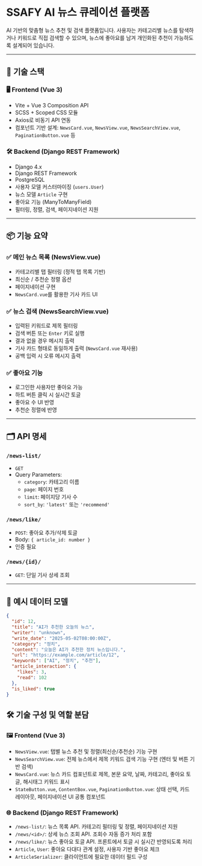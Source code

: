 # SSAFY AI 뉴스 큐레이션 플랫폼

AI 기반의 맞춤형 뉴스 추천 및 검색 플랫폼입니다. 사용자는 카테고리별 뉴스를 탐색하거나 키워드로 직접 검색할 수 있으며, 뉴스에 좋아요를 남겨 개인화된 추천이 가능하도록 설계되어 있습니다.

---

## 🔧 기술 스택

### 🖥️ Frontend (Vue 3)
- Vite + Vue 3 Composition API
- SCSS + Scoped CSS 모듈
- Axios로 비동기 API 연동
- 컴포넌트 기반 설계: `NewsCard.vue`, `NewsView.vue`, `NewsSearchView.vue`, `PaginationButton.vue` 등

### 🛠️ Backend (Django REST Framework)
- Django 4.x
- Django REST Framework
- PostgreSQL
- 사용자 모델 커스터마이징 (`users.User`)
- 뉴스 모델 `Article` 구현
- 좋아요 기능 (ManyToManyField)
- 필터링, 정렬, 검색, 페이지네이션 지원

---

## 📦 기능 요약

### ✅ 메인 뉴스 목록 (NewsView.vue)
- 카테고리별 탭 필터링 (정적 탭 목록 기반)
- 최신순 / 추천순 정렬 옵션
- 페이지네이션 구현
- `NewsCard.vue`를 활용한 기사 카드 UI

### ✅ 뉴스 검색 (NewsSearchView.vue)
- 입력된 키워드로 제목 필터링
- 검색 버튼 또는 `Enter` 키로 실행
- 결과 없을 경우 메시지 출력
- 기사 카드 형태로 동일하게 출력 (`NewsCard.vue` 재사용)
- 공백 입력 시 오류 메시지 출력

### ✅ 좋아요 기능
- 로그인한 사용자만 좋아요 가능
- 하트 버튼 클릭 시 실시간 토글
- 좋아요 수 UI 반영
- 추천순 정렬에 반영

---

## 🗂️ API 명세

### `/news-list/`
- `GET`
- Query Parameters:
  - `category`: 카테고리 이름
  - `page`: 페이지 번호
  - `limit`: 페이지당 기사 수
  - `sort_by`: `'latest'` 또는 `'recommend'`

### `/news/like/`
- `POST`: 좋아요 추가/삭제 토글
- Body: `{ article_id: number }`
- 인증 필요

### `/news/{id}/`
- `GET`: 단일 기사 상세 조회

---

## 🧪 예시 데이터 모델

```json
{
  "id": 12,
  "title": "AI가 추천한 오늘의 뉴스",
  "writer": "unknown",
  "write_date": "2025-05-02T08:00:00Z",
  "category": "정치",
  "content": "오늘은 AI가 추천한 정치 뉴스입니다.",
  "url": "https://example.com/article/12",
  "keywords": ["AI", "정치", "추천"],
  "article_interaction": {
    "likes": 3,
    "read": 102
  },
  "is_liked": true
}
```

## 🛠️ 기술 구성 및 역할 분담

### 🖼 Frontend (Vue 3)
- `NewsView.vue`: 탭별 뉴스 추천 및 정렬(최신순/추천순) 기능 구현
- `NewsSearchView.vue`: 전체 뉴스에서 제목 키워드 검색 기능 구현 (엔터 및 버튼 기반 검색)
- `NewsCard.vue`: 뉴스 카드 컴포넌트로 제목, 본문 요약, 날짜, 카테고리, 좋아요 토글, 해시태그 키워드 표시
- `StateButton.vue`, `ContentBox.vue`, `PaginationButton.vue`: 상태 선택, 카드 레이아웃, 페이지네이션 UI 공통 컴포넌트

### 🌐 Backend (Django REST Framework)
- `/news-list/`: 뉴스 목록 API. 카테고리 필터링 및 정렬, 페이지네이션 지원
- `/news/<id>/`: 상세 뉴스 조회 API. 조회수 자동 증가 처리 포함
- `/news/like/`: 뉴스 좋아요 토글 API. 프론트에서 토글 시 실시간 반영되도록 처리
- `Article`, `User`: 좋아요 다대다 관계 설정, 사용자 기반 좋아요 체크
- `ArticleSerializer`: 클라이언트에 필요한 데이터 필드 구성

